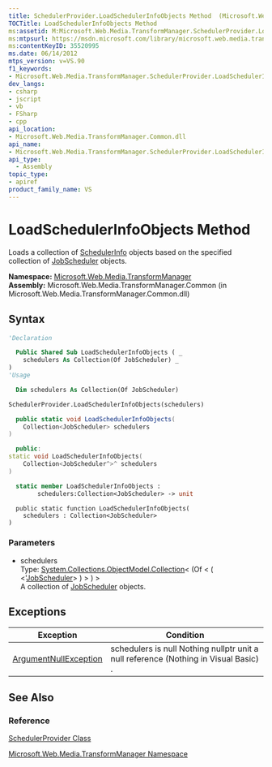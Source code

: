 ```yaml
---
title: SchedulerProvider.LoadSchedulerInfoObjects Method  (Microsoft.Web.Media.TransformManager)
TOCTitle: LoadSchedulerInfoObjects Method
ms:assetid: M:Microsoft.Web.Media.TransformManager.SchedulerProvider.LoadSchedulerInfoObjects(System.Collections.ObjectModel.Collection{Microsoft.Web.Media.TransformManager.JobScheduler})
ms:mtpsurl: https://msdn.microsoft.com/library/microsoft.web.media.transformmanager.schedulerprovider.loadschedulerinfoobjects(v=VS.90)
ms:contentKeyID: 35520995
ms.date: 06/14/2012
mtps_version: v=VS.90
f1_keywords:
- Microsoft.Web.Media.TransformManager.SchedulerProvider.LoadSchedulerInfoObjects
dev_langs:
- csharp
- jscript
- vb
- FSharp
- cpp
api_location:
- Microsoft.Web.Media.TransformManager.Common.dll
api_name:
- Microsoft.Web.Media.TransformManager.SchedulerProvider.LoadSchedulerInfoObjects
api_type:
  - Assembly
topic_type:
- apiref
product_family_name: VS
---
```


# LoadSchedulerInfoObjects Method

Loads a collection of [SchedulerInfo](schedulerinfo-class-microsoft-web-media-transformmanager.md) objects based on the specified collection of [JobScheduler](jobscheduler-class-microsoft-web-media-transformmanager.md) objects.

**Namespace:**  [Microsoft.Web.Media.TransformManager](microsoft-web-media-transformmanager-namespace.md)  
**Assembly:**  Microsoft.Web.Media.TransformManager.Common (in Microsoft.Web.Media.TransformManager.Common.dll)

## Syntax

```vb
'Declaration

  Public Shared Sub LoadSchedulerInfoObjects ( _
    schedulers As Collection(Of JobScheduler) _
)
'Usage

  Dim schedulers As Collection(Of JobScheduler)

SchedulerProvider.LoadSchedulerInfoObjects(schedulers)
```

```csharp
  public static void LoadSchedulerInfoObjects(
    Collection<JobScheduler> schedulers
)
```

```cpp
  public:
static void LoadSchedulerInfoObjects(
    Collection<JobScheduler^>^ schedulers
)
```

``` fsharp
  static member LoadSchedulerInfoObjects :
        schedulers:Collection<JobScheduler> -> unit
```

```jscript
  public static function LoadSchedulerInfoObjects(
    schedulers : Collection<JobScheduler>
)
```

### Parameters

  - schedulers  
    Type: [System.Collections.ObjectModel.Collection](https://msdn.microsoft.com/library/ms132397)\< (Of \< ( \<'[JobScheduler](jobscheduler-class-microsoft-web-media-transformmanager.md)\> ) \> ) \>  
    A collection of [JobScheduler](jobscheduler-class-microsoft-web-media-transformmanager.md) objects.  

## Exceptions

|Exception|Condition|
|--- |--- |
|[ArgumentNullException](https://msdn.microsoft.com/library/27426hcy)|schedulers is null Nothing nullptr unit a null reference (Nothing in Visual Basic) .|

## See Also

### Reference

[SchedulerProvider Class](schedulerprovider-class-microsoft-web-media-transformmanager.md)

[Microsoft.Web.Media.TransformManager Namespace](microsoft-web-media-transformmanager-namespace.md)

